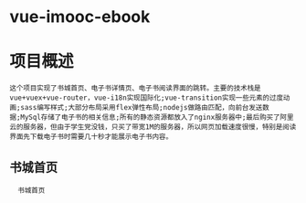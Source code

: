 # vue-imooc-ebook

# 项目概述

    这个项目实现了书城首页、电子书详情页、电子书阅读界面的跳转。主要的技术栈是vue+vuex+vue-router，vue-i18n实现国际化;vue-transition实现一些元素的过度动画;sass编写样式;大部分布局采用flex弹性布局;nodejs做路由匹配，向前台发送数据;MySql存储了电子书的相关信息;所有的静态资源都放入了nginx服务器中;最后购买了阿里云的服务器，但由于学生党没钱，只买了带宽1M的服务器，所以网页加载速度很慢，特别是阅读界面先下载电子书时需要几十秒才能展示电子书内容。

## 书城首页

      书城首页
